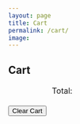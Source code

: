 ```yaml
---
layout: page
title: Cart
permalink: /cart/
image:
---
```


 
 <head>
	<title>Demo</title>
	<meta charset="utf-8">
	<meta name="viewport" content="width=device-width, initial-scale=1, shrink-to-fit=no">
	<link rel="stylesheet" href="https://stackpath.bootstrapcdn.com/bootstrap/4.3.1/css/bootstrap.min.css">
    <script src="https://unpkg.com/cart-localstorage@1.1.4/dist/cart-localstorage.min.js" type="text/javascript"></script>
</head>

<body>
	<div class="d-flex flex-column flex-md-row align-items-center p-3 px-md-4 mb-3 bg-white border-bottom shadow-sm">
	</div>
	<div class="container">
            <div class="card mb-4 shadow-sm">
			<div class="card-header">
				<h2>Cart</h2>
			</div>
			<div class="card-body">
				<table class="table">
					<tbody class="cart">
					</tbody>
					<tfoot>
						<td></td>
						<td></td>
						<td></td>
						<td></td>
						<td></td>
						<td class="text-right">Total: <strong class="total"></strong></td>
						<td></td>
					</tfoot>
				</table>
			</div>
            <button class="btn btn-outline-warning mr-2" onClick="cartLS.destroy()">Clear Cart</button>
		</div>
	</div>
	<script>
		function renderCart(items) {
			const $cart = document.querySelector(".cart")
			const $total = document.querySelector(".total")
            $cart.innerHTML = items.map((item) => `
					<tr>
						<td>#${item.id}</td>
						<td>${item.name}</td>
						<td>${item.quantity}</td>
						<td style="width: 60px;">	
							<button type="button" class="btn btn-block btn-sm btn-outline-primary"
								onClick="cartLS.quantity(${item.id},1)">+</button>
						</td>
						<td style="width: 60px;">	
							<button type="button" class="btn btn-block btn-sm btn-outline-primary"
								onClick="cartLS.quantity(${item.id},-1)">-</button>
						</td>
						<td class="text-right">$${item.price}</td>
						<td class="text-right"><Button class="btn btn-primary" onClick="cartLS.remove(${item.id})">Delete</Button></td>
					</tr>`).join("")
            $total.innerHTML = "$" + cartLS.total()
		}
		renderCart(cartLS.list())
		cartLS.onChange(renderCart)
	</script>
</body>

